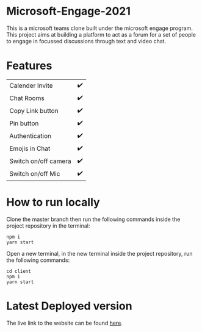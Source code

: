 # Microsoft-Engage-2021
This is a microsoft teams clone built under the microsoft engage program. This project aims at building a platform to act as a forum for a set of people to engage in focussed discussions through text and video chat.

# Features

|                            ||
| -------------------------- | :----------------:|
| Calender Invite            |         ✔️         |
| Chat Rooms                 |         ✔️         |
| Copy Link button           |         ✔️         |
| Pin button                 |         ✔️         |
| Authentication   |         ✔️         |
| Emojis in Chat  |         ✔️         |
| Switch on/off camera       |         ✔️         |
| Switch on/off Mic         |         ✔️         |

# How to run locally
Clone the master branch then run the following commands inside the project repository in the terminal:
```
npm i
yarn start
```
Open a new terminal, in the new terminal inside the project repository, run the following commands:
```
cd client
npm i
yarn start
```

# Latest Deployed version
The live link to the website can be found [here](https://krithikagoyalteams.herokuapp.com/).




